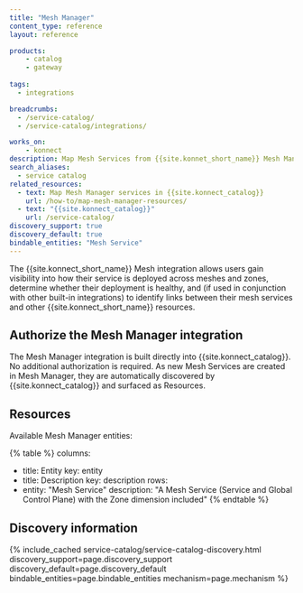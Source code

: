 ```yaml
---
title: "Mesh Manager"
content_type: reference
layout: reference

products:
    - catalog
    - gateway
    
tags:
  - integrations

breadcrumbs:
  - /service-catalog/
  - /service-catalog/integrations/

works_on:
    - konnect
description: Map Mesh Services from {{site.konnet_short_name}} Mesh Manager to visualize how configuration and policies are distributed across mesh deployments in multiple zones.
search_aliases:
  - service catalog
related_resources:
  - text: Map Mesh Manager services in {{site.konnect_catalog}}
    url: /how-to/map-mesh-manager-resources/
  - text: "{{site.konnect_catalog}}"
    url: /service-catalog/
discovery_support: true
discovery_default: true
bindable_entities: "Mesh Service"
---
```


The {{site.konnect_short_name}} Mesh integration allows users gain visibility into how their service is deployed across meshes and zones, determine whether their deployment is healthy, and (if used in conjunction with other built-in integrations) to identify links between their mesh services and other {{site.konnect_short_name}} resources.

## Authorize the Mesh Manager integration

The Mesh Manager integration is built directly into {{site.konnect_catalog}}. No additional authorization is required. As new Mesh Services are created in Mesh Manager, they are automatically discovered by {{site.konnect_catalog}} and surfaced as Resources.



## Resources

Available Mesh Manager entities:

{% table %}
columns:
  - title: Entity
    key: entity
  - title: Description
    key: description
rows:
  - entity: "Mesh Service"
    description: "A Mesh Service (Service and Global Control Plane) with the Zone dimension included"
{% endtable %}




## Discovery information

<!-- vale off-->

{% include_cached service-catalog/service-catalog-discovery.html 
   discovery_support=page.discovery_support
   discovery_default=page.discovery_default
   bindable_entities=page.bindable_entities
   mechanism=page.mechanism %}

<!-- vale on-->